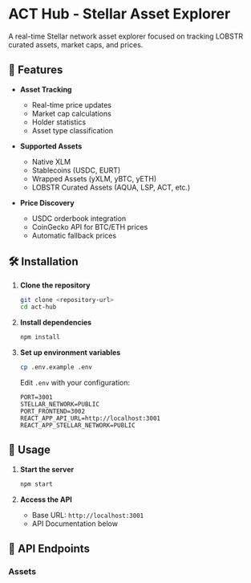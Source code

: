 # ACT Hub - Stellar Asset Explorer

A real-time Stellar network asset explorer focused on tracking LOBSTR curated assets, market caps, and prices.

## 🚀 Features

- **Asset Tracking**
  - Real-time price updates
  - Market cap calculations
  - Holder statistics
  - Asset type classification

- **Supported Assets**
  - Native XLM
  - Stablecoins (USDC, EURT)
  - Wrapped Assets (yXLM, yBTC, yETH)
  - LOBSTR Curated Assets (AQUA, LSP, ACT, etc.)

- **Price Discovery**
  - USDC orderbook integration
  - CoinGecko API for BTC/ETH prices
  - Automatic fallback prices

## 🛠 Installation

1. **Clone the repository**
   ```bash
   git clone <repository-url>
   cd act-hub
   ```

2. **Install dependencies**
   ```bash
   npm install
   ```

3. **Set up environment variables**
   ```bash
   cp .env.example .env
   ```
   Edit `.env` with your configuration:
   ```
   PORT=3001
   STELLAR_NETWORK=PUBLIC
   PORT_FRONTEND=3002
   REACT_APP_API_URL=http://localhost:3001
   REACT_APP_STELLAR_NETWORK=PUBLIC
   ```

## 🚦 Usage

1. **Start the server**
   ```bash
   npm start
   ```

2. **Access the API**
   - Base URL: `http://localhost:3001`
   - API Documentation below

## 📡 API Endpoints

### Assets
